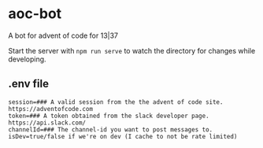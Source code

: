 # aoc-bot

A bot for advent of code for 13|37

Start the server with `npm run serve` to watch the directory for changes while developing.

## .env file

```env
session=### A valid session from the the advent of code site. https://adventofcode.com
token=### A token obtained from the slack developer page. https://api.slack.com/
channelId=### The channel-id you want to post messages to.
isDev=true/false if we're on dev (I cache to not be rate limited)
```
